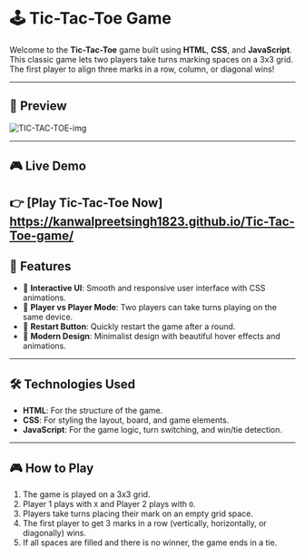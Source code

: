 # 🕹️ Tic-Tac-Toe Game

Welcome to the **Tic-Tac-Toe** game built using **HTML**, **CSS**, and **JavaScript**. This classic game lets two players take turns marking spaces on a 3x3 grid. The first player to align three marks in a row, column, or diagonal wins!

---

## 📸 Preview

![TIC-TAC-TOE-img](https://github.com/user-attachments/assets/dabda1a2-913b-45cd-8757-698e022480eb) 

---

## 🎮 Live Demo

👉 [Play Tic-Tac-Toe Now] 
https://kanwalpreetsingh1823.github.io/Tic-Tac-Toe-game/
---

## 🚀 Features

- 🎨 **Interactive UI**: Smooth and responsive user interface with CSS animations.
- 🤖 **Player vs Player Mode**: Two players can take turns playing on the same device.
- 🔄 **Restart Button**: Quickly restart the game after a round.
- 🎨 **Modern Design**: Minimalist design with beautiful hover effects and animations.

---

## 🛠️ Technologies Used

- **HTML**: For the structure of the game.
- **CSS**: For styling the layout, board, and game elements.
- **JavaScript**: For the game logic, turn switching, and win/tie detection.

---

## 🎮 How to Play

1. The game is played on a 3x3 grid.
2. Player 1 plays with `X` and Player 2 plays with `O`.
3. Players take turns placing their mark on an empty grid space.
4. The first player to get 3 marks in a row (vertically, horizontally, or diagonally) wins.
5. If all spaces are filled and there is no winner, the game ends in a tie.
